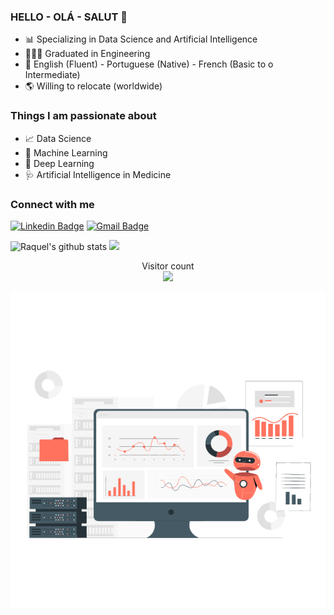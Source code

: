 ### HELLO - OLÁ - SALUT 👋  

- :bar_chart: Specializing in Data Science and Artificial Intelligence 
- 👩🏻‍🎓 Graduated in Engineering 
- :speech_balloon: English (Fluent) - Portuguese (Native) - French (Basic to o Intermediate)
- 🌎 Willing to relocate (worldwide)


### Things I am passionate about

- :chart_with_upwards_trend: Data Science
- :robot: Machine Learning
- :brain: Deep Learning
- :stethoscope: Artificial Intelligence in Medicine 

### Connect with me

[![Linkedin Badge](https://img.shields.io/badge/-RaquelColares-blue?style=flat-the-badge&logo=linkedin&logoColor=white&link=https://www.linkedin.com/in/raquel-colares-7b1327a0/)](https://www.linkedin.com/in/raquel-colares-7b1327a0/)
[![Gmail Badge](https://img.shields.io/badge/-raquelcolaress@gmail.com-c14438?style=flat-square&logo=Gmail&logoColor=white&link=mailto:raquelcolaress@gmail.com)](mailto:raquelcolaress@gmail.com)
 

![Raquel's github stats](https://github-readme-stats.vercel.app/api?username=raquelcolares&count_private=true&show_icons=true&theme=dracula)
<img height="180em" src="https://github-readme-stats.vercel.app/api/top-langs/?username=raquelcolares&layout=compact&langs_count=7&theme=dracula"/>
   
<p align="center"> 
  Visitor count<br>
  <img src="https://profile-counter.glitch.me/raquelcolares/count.svg" />
</p>
<img src="https://github.com/raquelcolares/raquelcolares/blob/main/79314-assistant-bot.gif" >

